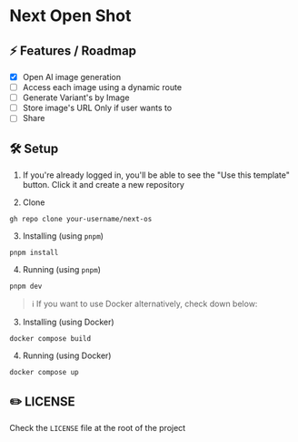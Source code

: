 # Next Open Shot 

## ⚡ Features / Roadmap

- [X] Open AI image generation 
- [ ] Access each image using a dynamic route 
- [ ] Generate Variant's by Image 
- [ ] Store image's URL Only if user wants to
- [ ] Share

## 🛠️ Setup

1. If you're already logged in, you'll be able to see the "Use this template" button. Click it and create a new repository

2. Clone

```
gh repo clone your-username/next-os
```

3. Installing (using `pnpm`)

```
pnpm install 
```

4. Running (using `pnpm`)

```
pnpm dev
```

> :information_source: If you want to use Docker alternatively, check down below:

3. Installing (using Docker)

```
docker compose build 
```

4. Running (using Docker)

```
docker compose up
```

## ✏️ LICENSE

Check the `LICENSE` file at the root of the project
